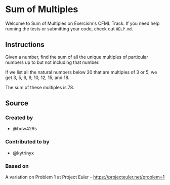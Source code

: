 # Sum of Multiples

Welcome to Sum of Multiples on Exercism's CFML Track.
If you need help running the tests or submitting your code, check out `HELP.md`.

## Instructions

Given a number, find the sum of all the unique multiples of particular numbers up to but not including that number.

If we list all the natural numbers below 20 that are multiples of 3 or 5, we get 3, 5, 6, 9, 10, 12, 15, and 18.

The sum of these multiples is 78.

## Source

### Created by

- @bdw429s

### Contributed to by

- @kytrinyx

### Based on

A variation on Problem 1 at Project Euler - https://projecteuler.net/problem=1